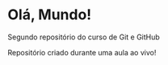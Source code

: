 # Olá, Mundo!
 Segundo repositório do curso de Git e GitHub

Repositório criado durante uma aula ao vivo!
